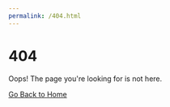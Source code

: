 ```yaml
---
permalink: /404.html
---
```

<html lang="en">

<head>
    <meta charset="UTF-8">
    <meta name="viewport" 
          content="width=device-width, 
                   initial-scale=1.0">
    <title>
        404 Page Not Found
    </title>
    <link rel="stylesheet" 
          href="error/style.css">
</head>

<body>
    <div class="error-container">
        <h1> 404 </h1>
        <p>
            Oops! The page you're
            looking for is not here.
        </p>
        <a href="https://iluvhi.com">
            Go Back to Home
        </a>
    </div>
</body>

</html>
